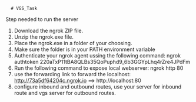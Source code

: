       # VGS_Task
Step needed to run the server
1. Download the ngrok ZIP file.
2. Unzip the ngrok.exe file.
3. Place the ngrok.exe in a folder of your choosing.
4. Make sure the folder is in your PATH environment variable
5. Authenticate your ngrok agent ussing the following command:      ngrok authtoken 220aTxP11tBA8QLBs35QoPuphd9_6b3GGYpLhq4rZre4JPdFm
6. Run the following command to expose local webserver:       ngrok http 80
7. use the forwarding link to forward the localhost:   http://73a5df64204c.ngrok.io ==> http://localhost:80 
8. configure inbound and outbound routes, use your server for inbound route and vgs server for outbound routes.